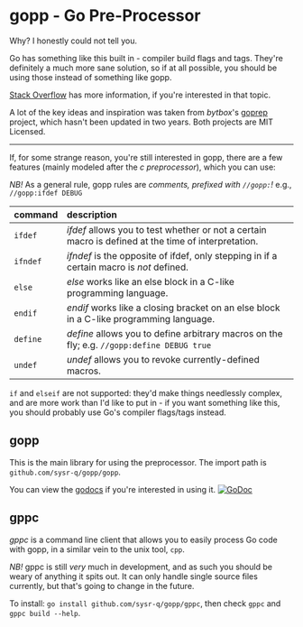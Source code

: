 gopp - Go Pre-Processor
=======================

Why? I honestly could not tell you.

Go has something like this built in - compiler build flags and tags. They're
definitely a much more sane solution, so if at all possible, you should be
using those instead of something like gopp.

[Stack Overflow](http://stackoverflow.com/a/13889804) has more information, if
you're interested in that topic.

A lot of the key ideas and inspiration was taken from _bytbox_'s [goprep](https://github.com/bytbox/goprep)
project, which hasn't been updated in two years. Both projects are MIT Licensed.

-----

If, for some strange reason, you're still interested in gopp, there are a few
features (mainly modeled after the _c preprocessor_), which you can use:

_NB!_ As a general rule, gopp rules are _comments, prefixed with `//gopp:`!_
e.g., `//gopp:ifdef DEBUG`

| command   | description
|:----------|:-----------
| `ifdef`   | _ifdef_ allows you to test whether or not a certain macro is defined at the time of interpretation.
| `ifndef`  | _ifndef_ is the opposite of ifdef, only stepping in if a certain macro is _not_ defined.
| `else`    | _else_ works like an else block in a C-like programming language.
| `endif`   | _endif_ works like a closing bracket on an else block in a C-like programming language.
| `define`  | _define_ allows you to define arbitrary macros on the fly; e.g. `//gopp:define DEBUG true`
| `undef`   | _undef_ allows you to revoke currently-defined macros.

`if` and `elseif` are not supported: they'd make things needlessly complex, and
are more work than I'd like to put in - if you want something like this, you
should probably use Go's compiler flags/tags instead.

gopp
----

This is the main library for using the preprocessor. The import path is `github.com/sysr-q/gopp/gopp`.

You can view the [godocs](https://godoc.org/github.com/sysr-q/gopp/gopp) if
you're interested in using it.
[![GoDoc](https://godoc.org/github.com/sysr-q/gopp/gopp?status.png)](https://godoc.org/github.com/sysr-q/gopp/gopp)

gppc
----

_gppc_ is a command line client that allows you to easily process Go code with
gopp, in a similar vein to the unix tool, `cpp`.

_NB!_ gppc is still _very_ much in development, and as such you should be weary
of anything it spits out. It can only handle single source files currently, but
that's going to change in the future.

To install: `go install github.com/sysr-q/gopp/gppc`, then check `gppc` and
`gppc build --help`.
